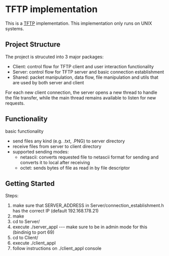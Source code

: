 # TFTP implementation

This is a [TFTP](https://www.rfc-editor.org/rfc/rfc1350) implementation.
This implementation only runs on UNIX systems.

## Project Structure
The project is strucuted into 3 major packages:
- Client: control flow for TFTP client and user interaction functionality
- Server: control flow for TFTP server and basic connection establishment
- Shared: packet manipulation, data flow, file manipulation and utils that are used by both server
    and client

For each new client connection, the server opens a new thread to handle the file transfer, while
the main thread remains available to listen for new requests.

## Functionality

basic functionality
- send files any kind (e.g. .txt, .PNG) to server directory
- receive files from server to client directory
- supported sending modes:
    - netascii: converts requested file to netascii format for sending and converts it to local
                after receiving
    - octet: sends bytes of file as read in by file descriptor

## Getting Started

Steps:
1. make sure that SERVER\_ADDRESS in Server/connection\_establishment.h has the correct IP
    (default 192.168.178.21)
2. make
3. cd to Server/
4. execute ./server\_appl --- make sure to be in admin mode for this (bindinig to port 69)
5. cd to Client/
6. execute ./client\_appl <server-ip>
7. follow instructions on ./client\_appl console
